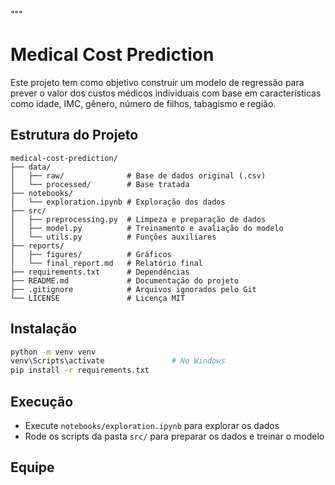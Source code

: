 """

# Medical Cost Prediction

Este projeto tem como objetivo construir um modelo de regressão para prever o valor dos custos médicos individuais com base em características como idade, IMC, gênero, número de filhos, tabagismo e região.

## Estrutura do Projeto

```
medical-cost-prediction/
├── data/
│   ├── raw/              # Base de dados original (.csv)
│   └── processed/        # Base tratada
├── notebooks/
│   └── exploration.ipynb # Exploração dos dados
├── src/
│   ├── preprocessing.py  # Limpeza e preparação de dados
│   ├── model.py          # Treinamento e avaliação do modelo
│   └── utils.py          # Funções auxiliares
├── reports/
│   ├── figures/          # Gráficos
│   └── final_report.md   # Relatório final
├── requirements.txt      # Dependências
├── README.md             # Documentação do projeto
├── .gitignore            # Arquivos ignorados pelo Git
└── LICENSE               # Licença MIT
```

## Instalação

```bash
python -m venv venv
venv\Scripts\activate               # No Windows
pip install -r requirements.txt
```

## Execução

- Execute `notebooks/exploration.ipynb` para explorar os dados
- Rode os scripts da pasta `src/` para preparar os dados e treinar o modelo

## Equipe

